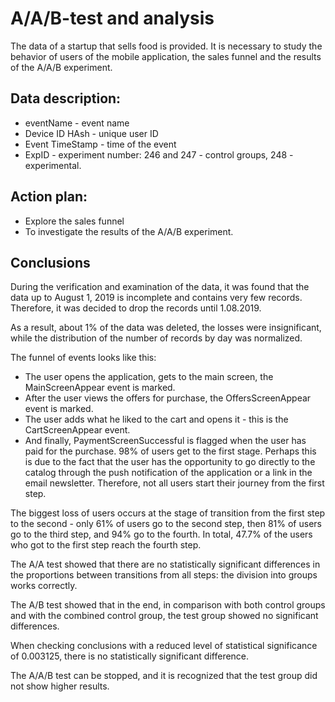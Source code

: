 # A/A/B-test and analysis

The data of a startup that sells food is provided. It is necessary to study the behavior of users of the mobile application, the sales funnel and the results of the A/A/B experiment.

## Data description:
- eventName - event name
- Device ID HAsh - unique user ID
- Event TimeStamp - time of the event
- ExpID - experiment number: 246 and 247 - control groups, 248 - experimental.

## Action plan:
- Explore the sales funnel
- To investigate the results of the A/A/B experiment.

## Conclusions 

During the verification and examination of the data, it was found that the data up to August 1, 2019 is incomplete and contains very few records. Therefore, it was decided to drop the records until 1.08.2019.

As a result, about 1% of the data was deleted, the losses were insignificant, while the distribution of the number of records by day was normalized.

The funnel of events looks like this:

- The user opens the application, gets to the main screen, the MainScreenAppear event is marked.
- After the user views the offers for purchase, the OffersScreenAppear event is marked.
- The user adds what he liked to the cart and opens it - this is the CartScreenAppear event.
- And finally, PaymentScreenSuccessful is flagged when the user has paid for the purchase.
98% of users get to the first stage. Perhaps this is due to the fact that the user has the opportunity to go directly to the catalog through the push notification of the application or a link in the email newsletter. Therefore, not all users start their journey from the first step.

The biggest loss of users occurs at the stage of transition from the first step to the second - only 61% of users go to the second step, then 81% of users go to the third step, and 94% go to the fourth. In total, 47.7% of the users who got to the first step reach the fourth step.

The A/A test showed that there are no statistically significant differences in the proportions between transitions from all steps: the division into groups works correctly.

The A/B test showed that in the end, in comparison with both control groups and with the combined control group, the test group showed no significant differences.

When checking conclusions with a reduced level of statistical significance of 0.003125, there is no statistically significant difference.

The A/A/B test can be stopped, and it is recognized that the test group did not show higher results.
